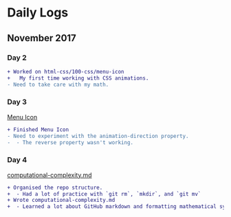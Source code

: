 # Daily Logs
## November 2017
### Day 2
```diff
+ Worked on html-css/100-css/menu-icon
+   My first time working with CSS animations.
- Need to take care with my math.
```
### Day 3
[Menu Icon](https://codepen.io/elloo/full/wPaLwy/)
```diff
+ Finished Menu Icon
- Need to experiment with the animation-direction property. 
-  - The reverse property wasn't working.
```

### Day 4
[computational-complexity.md](my-studies/notes/computational-complexity.md)
```diff
+ Organised the repo structure.
+  - Had a lot of practice with `git rm`, `mkdir`, and `git mv`
+ Wrote computational-complexity.md
+  - Learned a lot about GitHub markdown and formatting mathematical symbols.
```